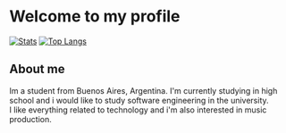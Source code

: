 # Welcome to my profile

[![Stats](https://github-readme-stats-git-masterrstaa-rickstaa.vercel.app/api?username=elnexreal&theme=tokyonight)](https://github.com/elnexreal)
[![Top Langs](https://github-readme-stats.vercel.app/api/top-langs/?username=elnexreal&theme=tokyonight&layout=compact&langs_count=8)](https://github.com/elnexreal)

## About me

Im a student from Buenos Aires, Argentina. I'm currently studying in high school and i would like to study software engineering in the university.<br/>
I like everything related to technology and i'm also interested in music production.
